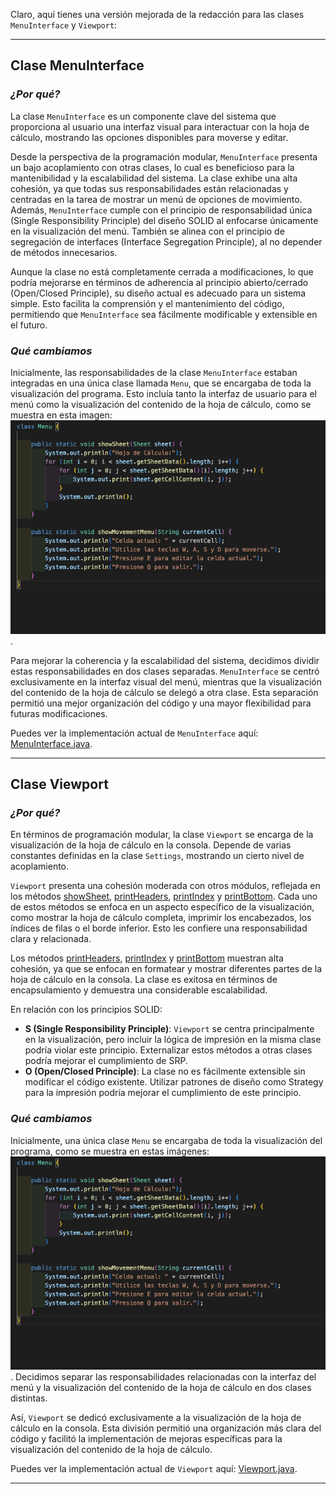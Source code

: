 Claro, aquí tienes una versión mejorada de la redacción para las clases `MenuInterface` y `Viewport`:

---

## Clase MenuInterface

### **_¿Por qué?_**

La clase `MenuInterface` es un componente clave del sistema que proporciona al usuario una interfaz visual para interactuar con la hoja de cálculo, mostrando las opciones disponibles para moverse y editar.

Desde la perspectiva de la programación modular, `MenuInterface` presenta un bajo acoplamiento con otras clases, lo cual es beneficioso para la mantenibilidad y la escalabilidad del sistema. La clase exhibe una alta cohesión, ya que todas sus responsabilidades están relacionadas y centradas en la tarea de mostrar un menú de opciones de movimiento. Además, `MenuInterface` cumple con el principio de responsabilidad única (Single Responsibility Principle) del diseño SOLID al enfocarse únicamente en la visualización del menú. También se alinea con el principio de segregación de interfaces (Interface Segregation Principle), al no depender de métodos innecesarios.

Aunque la clase no está completamente cerrada a modificaciones, lo que podría mejorarse en términos de adherencia al principio abierto/cerrado (Open/Closed Principle), su diseño actual es adecuado para un sistema simple. Esto facilita la comprensión y el mantenimiento del código, permitiendo que `MenuInterface` sea fácilmente modificable y extensible en el futuro.

### **_Qué cambiamos_**

Inicialmente, las responsabilidades de la clase `MenuInterface` estaban integradas en una única clase llamada `Menu`, que se encargaba de toda la visualización del programa. Esto incluía tanto la interfaz de usuario para el menú como la visualización del contenido de la hoja de cálculo, como se muestra en esta imagen: ![alt text](../../../images/menu.png).

Para mejorar la coherencia y la escalabilidad del sistema, decidimos dividir estas responsabilidades en dos clases separadas. `MenuInterface` se centró exclusivamente en la interfaz visual del menú, mientras que la visualización del contenido de la hoja de cálculo se delegó a otra clase. Esta separación permitió una mejor organización del código y una mayor flexibilidad para futuras modificaciones.

Puedes ver la implementación actual de `MenuInterface` aquí: [MenuInterface.java](https://github.com/pablarce/23-24-IdSw2-SDD/blob/main/pyHojaDeCalculo/Utils/View/MenuInterface.java).

---

## Clase Viewport

### **_¿Por qué?_**

En términos de programación modular, la clase `Viewport` se encarga de la visualización de la hoja de cálculo en la consola. Depende de varias constantes definidas en la clase `Settings`, mostrando un cierto nivel de acoplamiento.

`Viewport` presenta una cohesión moderada con otros módulos, reflejada en los métodos [showSheet](https://github.com/pablarce/23-24-IdSw2-SDD/blob/fead6900c7c9dcd2f1063ecd556f2c7d42b19b14/pyHojaDeCalculo/Utils/View/Viewport.java#L9), [printHeaders](https://github.com/pablarce/23-24-IdSw2-SDD/blob/fead6900c7c9dcd2f1063ecd556f2c7d42b19b14/pyHojaDeCalculo/Utils/View/Viewport.java#L32), [printIndex](https://github.com/pablarce/23-24-IdSw2-SDD/blob/fead6900c7c9dcd2f1063ecd556f2c7d42b19b14/pyHojaDeCalculo/Utils/View/Viewport.java#L45) y [printBottom](https://github.com/pablarce/23-24-IdSw2-SDD/blob/fead6900c7c9dcd2f1063ecd556f2c7d42b19b14/pyHojaDeCalculo/Utils/View/Viewport.java#L53). Cada uno de estos métodos se enfoca en un aspecto específico de la visualización, como mostrar la hoja de cálculo completa, imprimir los encabezados, los índices de filas o el borde inferior. Esto les confiere una responsabilidad clara y relacionada.

Los métodos [printHeaders](https://github.com/pablarce/23-24-IdSw2-SDD/blob/fead6900c7c9dcd2f1063ecd556f2c7d42b19b14/pyHojaDeCalculo/Utils/View/Viewport.java#L32), [printIndex](https://github.com/pablarce/23-24-IdSw2-SDD/blob/fead6900c7c9dcd2f1063ecd556f2c7d42b19b14/pyHojaDeCalculo/Utils/View/Viewport.java#L45) y [printBottom](https://github.com/pablarce/23-24-IdSw2-SDD/blob/fead6900c7c9dcd2f1063ecd556f2c7d42b19b14/pyHojaDeCalculo/Utils/View/Viewport.java#L53) muestran alta cohesión, ya que se enfocan en formatear y mostrar diferentes partes de la hoja de cálculo en la consola. La clase es exitosa en términos de encapsulamiento y demuestra una considerable escalabilidad.

En relación con los principios SOLID:

- **S (Single Responsibility Principle)**: `Viewport` se centra principalmente en la visualización, pero incluir la lógica de impresión en la misma clase podría violar este principio. Externalizar estos métodos a otras clases podría mejorar el cumplimiento de SRP.
- **O (Open/Closed Principle)**: La clase no es fácilmente extensible sin modificar el código existente. Utilizar patrones de diseño como Strategy para la impresión podría mejorar el cumplimiento de este principio.

### **_Qué cambiamos_**

Inicialmente, una única clase `Menu` se encargaba de toda la visualización del programa, como se muestra en estas imágenes: ![alt text](../../../images/menu.png). Decidimos separar las responsabilidades relacionadas con la interfaz del menú y la visualización del contenido de la hoja de cálculo en dos clases distintas.

Así, `Viewport` se dedicó exclusivamente a la visualización de la hoja de cálculo en la consola. Esta división permitió una organización más clara del código y facilitó la implementación de mejoras específicas para la visualización del contenido de la hoja de cálculo.

Puedes ver la implementación actual de `Viewport` aquí: [Viewport.java](https://github.com/pablarce/23-24-IdSw2-SDD/blob/main/pyHojaDeCalculo/Utils/View/Viewport.java).

---
